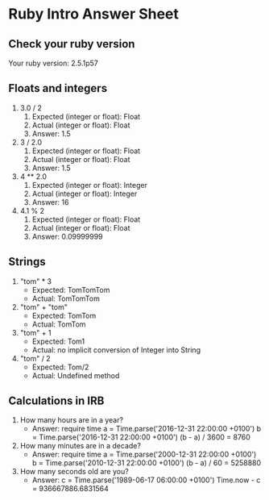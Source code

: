 # Ruby Intro Answer Sheet

## Check your ruby version
Your ruby version: 2.5.1p57

## Floats and integers 
1. 3.0 / 2
    1. Expected (integer or float):  Float    
    2. Actual (integer or float): Float
    3. Answer: 1.5
2. 3 / 2.0
    1. Expected (integer or float): Float      
    2. Actual (integer or float): Float
    3. Answer: 1.5
3. 4 ** 2.0
    1. Expected (integer or float): Integer      
    2. Actual (integer or float): Integer
    3. Answer: 16
4. 4.1 % 2
    1. Expected (integer or float): Float      
    2. Actual (integer or float): Float
    3. Answer: 0.09999999

## Strings
1. "tom" * 3
    * Expected: TomTomTom            
    * Actual: TomTomTom
2. "tom" + "tom"
    * Expected: TomTom         
    * Actual: TomTom
3. "tom" + 1
    * Expected: Tom1          
    * Actual: no implicit conversion of Integer into String 
4. "tom" / 2
    * Expected: Tom/2          
    * Actual: Undefined method 

## Calculations in IRB
1. How many hours are in a year?
    * Answer: 
    require time
    a = Time.parse('2016-12-31 22:00:00 +0100')
    b = Time.parse('2016-12-31 22:00:00 +0100')
    (b - a) / 3600
    = 8760
2. How many minutes are in a decade?
    * Answer:     require time
    a = Time.parse('2000-12-31 22:00:00 +0100')
    b = Time.parse('2010-12-31 22:00:00 +0100')
    (b - a) / 60
    = 5258880
3. How many seconds old are you?
    * Answer: 
    c = Time.parse('1989-06-17 06:00:00 +0100')
    Time.now - c
    = 936667886.6831564


